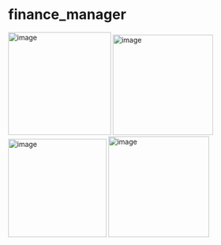 # finance_manager

<img width="208" alt="image" src="https://github.com/PiuPauxD/finance_manager/assets/77558828/1608e25c-fece-4f27-b9e0-908ae413e4cc">
<img width="203" alt="image" src="https://github.com/PiuPauxD/finance_manager/assets/77558828/8d85d956-c835-4915-bde3-dbf413cd1126">
<img width="199" alt="image" src="https://github.com/PiuPauxD/finance_manager/assets/77558828/b93fe00f-1984-453f-8995-3e63361ca1cb">
<img width="204" alt="image" src="https://github.com/PiuPauxD/finance_manager/assets/77558828/aab41ff9-ad52-48b9-ab7b-f8fcbb278dd0">
